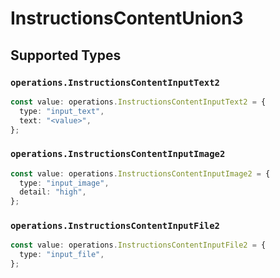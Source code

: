 # InstructionsContentUnion3


## Supported Types

### `operations.InstructionsContentInputText2`

```typescript
const value: operations.InstructionsContentInputText2 = {
  type: "input_text",
  text: "<value>",
};
```

### `operations.InstructionsContentInputImage2`

```typescript
const value: operations.InstructionsContentInputImage2 = {
  type: "input_image",
  detail: "high",
};
```

### `operations.InstructionsContentInputFile2`

```typescript
const value: operations.InstructionsContentInputFile2 = {
  type: "input_file",
};
```

